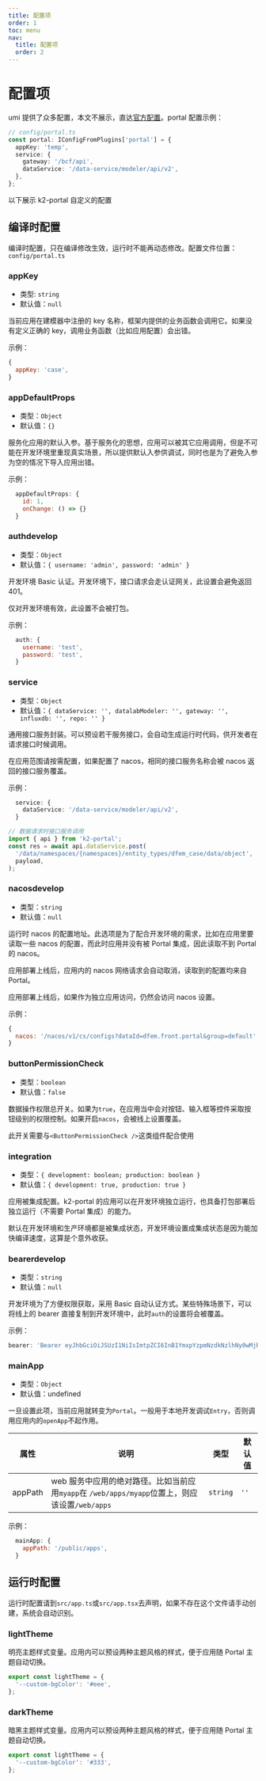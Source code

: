```yaml
---
title: 配置项
order: 1
toc: menu
nav:
  title: 配置项
  order: 2
---
```


# 配置项

umi 提供了众多配置，本文不展示，直达[官方配置](https://umijs.org/zh-CN/config)。portal 配置示例：

```ts
// config/portal.ts
const portal: IConfigFromPlugins['portal'] = {
  appKey: 'temp',
  service: {
    gateway: '/bcf/api',
    dataService: '/data-service/modeler/api/v2',
  },
};
```

以下展示 k2-portal 自定义的配置

## 编译时配置

编译时配置，只在编译修改生效，运行时不能再动态修改。配置文件位置：`config/portal.ts`

### appKey

- 类型: `string`
- 默认值：`null`

当前应用在建模器中注册的 key 名称，框架内提供的业务函数会调用它。如果没有定义正确的 key，调用业务函数（比如应用配置）会出错。

示例：

```js
{
  appKey: 'case',
}
```

### appDefaultProps

- 类型：`Object`
- 默认值：`{}`

服务化应用的默认入参。基于服务化的思想，应用可以被其它应用调用，但是不可能在开发环境里重现真实场景，所以提供默认入参供调试，同时也是为了避免入参为空的情况下导入应用出错。

示例：

```js
  appDefaultProps: {
    id: 1,
    onChange: () => {}
  }
```

### auth<Badge>develop</Badge>

- 类型：`Object`
- 默认值：`{ username: 'admin', password: 'admin' }`

开发环境 Basic 认证。开发环境下，接口请求会走认证网关，此设置会避免返回 401。

<Alert type="info">仅对开发环境有效，此设置不会被打包。</Alert>

示例：

```js
  auth: {
    username: 'test',
    password: 'test',
  }
```

### service

- 类型：`Object`
- 默认值：`{ dataService: '', datalabModeler: '', gateway: '', influxdb: '', repo: '' }`

通用接口服务封装。可以预设若干服务接口，会自动生成运行时代码，供开发者在请求接口时候调用。

<Alert type="info">在应用范围请按需配置，如果配置了 nacos，相同的接口服务名称会被 nacos 返回的接口服务覆盖。</Alert>

示例：

```ts
  service: {
    dataService: '/data-service/modeler/api/v2',
  }

// 数据请求时接口服务调用
import { api } from 'k2-portal';
const res = await api.dataService.post(
  '/data/namespaces/{namespaces}/entity_types/dfem_case/data/object',
  payload,
);
```

### nacos<Badge>develop</Badge>

- 类型：`string`
- 默认值：`null`

运行时 nacos 的配置地址。此选项是为了配合开发环境的需求，比如在应用里要读取一些 nacos 的配置，而此时应用并没有被 Portal 集成，因此读取不到 Portal 的 nacos。

<Alert type="info">应用部署上线后，应用内的 nacos 网络请求会自动取消，读取到的配置均来自 Portal。</Alert>

<Alert type="info">应用部署上线后，如果作为独立应用访问，仍然会访问 nacos 设置。</Alert>

示例：

```js
{
  nacos: '/nacos/v1/cs/configs?dataId=dfem.front.portal&group=default',
}
```

### buttonPermissionCheck

- 类型：`boolean`
- 默认值：`false`

数据操作权限总开关。如果为`true`，在应用当中会对按钮、输入框等控件采取按钮级别的权限控制。如果开启`nacos`，会被线上设置覆盖。

<Alert type="info">此开关需要与`<ButtonPermissionCheck />`这类组件配合使用</Alert>

### integration

- 类型：`{ development: boolean; production: boolean }`
- 默认值：`{ development: true, production: true }`

应用被集成配置。k2-portal 的应用可以在开发环境独立运行，也具备打包部署后独立运行（不需要 Portal 集成）的能力。

默认在开发环境和生产环境都是被集成状态，开发环境设置成集成状态是因为能加快编译速度，这算是个意外收获。

### bearer<Badge>develop</Badge>

- 类型：`string`
- 默认值：`null`

开发环境为了方便权限获取，采用 Basic 自动认证方式。某些特殊场景下，可以将线上的 bearer 直接复制到开发环境中，此时`auth`的设置将会被覆盖。

示例：

```js
bearer: 'Bearer eyJhbGciOiJSUzI1NiIsImtpZCI6InB1YmxpYzpmNzdkNzlhNy0wMjRjLTRiZWQtYTkyNi01N2MxM2UxZGMxNjQiLCJ0eXAiOiJKV1QifQ.eyJh.....';
```

### mainApp

- 类型：`Object`
- 默认值：undefined

一旦设置此项，当前应用就转变为`Portal`。一般用于本地开发调试`Entry`，否则调用应用内的`openApp`不起作用。

| 属性 | 说明 | 类型 | 默认值 |
| --- | --- | --- | --- |
| appPath | web 服务中应用的绝对路径。比如当前应用`myapp`在 `/web/apps/myapp`位置上，则应该设置`/web/apps` | `string` | `''` |

示例：

```js
  mainApp: {
    appPath: '/public/apps',
  }
```

## 运行时配置

运行时配置请到`src/app.ts`或`src/app.tsx`去声明，如果不存在这个文件请手动创建，系统会自动识别。

### lightTheme

明亮主题样式变量。应用内可以预设两种主题风格的样式，便于应用随 Portal 主题自动切换。

```ts
export const lightTheme = {
  '--custom-bgColor': '#eee',
};
```

### darkTheme

暗黑主题样式变量。应用内可以预设两种主题风格的样式，便于应用随 Portal 主题自动切换。

```ts
export const lightTheme = {
  '--custom-bgColor': '#333',
};
```
